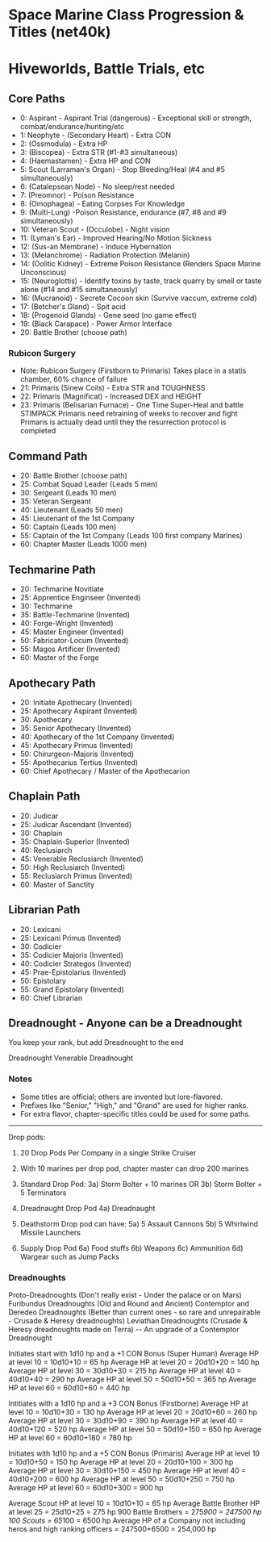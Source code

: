 # Space Marine Class Progression & Titles (net40k)

# Hiveworlds, Battle Trials, etc

## Core Paths
- 0: Aspirant - Aspirant Trial (dangerous) - Exceptional skill or strength, combat/endurance/hunting/etc
- 1: Neophyte - (Secondary Heart) - Extra CON
- 2: (Ossmodula) - Extra HP
- 3: (Biscopea) - Extra STR (#1-#3 simultaneous)
- 4: (Haemastamen) - Extra HP and CON
- 5: Scout (Larraman's Organ) - Stop Bleeding/Heal (#4 and #5 simultaneously)
- 6: (Catalepsean Node) - No sleep/rest needed
- 7: (Preomnor) - Poison Resistance
- 8: (Omophagea) - Eating Corpses For Knowledge
- 9: (Multi-Lung) -Poison Resistance, endurance (#7, #8 and #9 simultaneously)
- 10: Veteran Scout - (Occulobe) - Night vision
- 11: (Lyman's Ear) - Improved Hearing/No Motion Sickness
- 12: (Sus-an Membrane) - Induce Hybernation
- 13: (Melanchrome) - Radiation Protection (Melanin)
- 14: (Oolitic Kidney) - Extreme Poison Resistance (Renders Space Marine Unconscious)
- 15: (Neuroglottis) - Identify toxins by taste, track quarry by smell or taste alone (#14 and #15 simultaneously)
- 16: (Mucranoid) - Secrete Cocoon skin (Survive vaccum, extreme cold)
- 17: (Betcher's Gland) - Spit acid
- 18: (Progenoid Glands) - Gene seed (no game effect)
- 19: (Black Carapace) - Power Armor Interface
- 20: Battle Brother (choose path)

### Rubicon Surgery
- Note: Rubicon Surgery (Firstborn to Primaris)
Takes place in a statis chamber, 60% chance of failure
- 21: Primaris (Sinew Coils) - Extra STR and TOUGHNESS
- 22: Primaris (Magnificat) - Increased DEX and HEIGHT
- 23: Primaris (Belisarian Furnace) - One Time Super-Heal and battle STIMPACK
Primaris need retraining of weeks to recover and fight
Primaris is actually dead until they the resurrection protocol is completed

## Command Path
- 20: Battle Brother (choose path)
- 25: Combat Squad Leader (Leads 5 men)
- 30: Sergeant (Leads 10 men)
- 35: Veteran Sergeant
- 40: Lieutenant (Leads 50 men)
- 45: Lieutenant of the 1st Company
- 50: Captain (Leads 100 men)
- 55: Captain of the 1st Company (Leads 100 first company Marines)
- 60: Chapter Master (Leads 1000 men)

## Techmarine Path
- 20: Techmarine Novitiate
- 25: Apprentice Enginseer (Invented)
- 30: Techmarine
- 35: Battle-Techmarine (Invented)
- 40: Forge-Wright (Invented)
- 45: Master Engineer (Invented)
- 50: Fabricator-Locum (Invented)
- 55: Magos Artificer (Invented)
- 60: Master of the Forge

## Apothecary Path
- 20: Initiate Apothecary (Invented)
- 25: Apothecary Aspirant (Invented)
- 30: Apothecary
- 35: Senior Apothecary (Invented)
- 40: Apothecary of the 1st Company (Invented)
- 45: Apothecary Primus (Invented)
- 50: Chirurgeon-Majoris (Invented)
- 55: Apothecarius Tertius (Invented)
- 60: Chief Apothecary / Master of the Apothecarion

## Chaplain Path
- 20: Judicar
- 25: Judicar Ascendant (Invented)
- 30: Chaplain
- 35: Chaplain-Superior (Invented)
- 40: Reclusiarch
- 45: Venerable Reclusiarch (Invented)
- 50: High Reclusiarch (Invented)
- 55: Reclusiarch Primus (Invented)
- 60: Master of Sanctity

## Librarian Path
- 20: Lexicani
- 25: Lexicani Primus (Invented)
- 30: Codicier
- 35: Codicier Majoris (Invented)
- 40: Codicier Strategos (Invented)
- 45: Prae-Epistolarius (Invented)
- 50: Epistolary
- 55: Grand Epistolary (Invented)
- 60: Chief Librarian

## Dreadnought - Anyone can be a Dreadnought
You keep your rank, but add Dreadnought to the end

Dreadnought
Venerable Dreadnought


### Notes
- Some titles are official; others are invented but lore-flavored.
- Prefixes like "Senior," "High," and "Grand" are used for higher ranks.
- For extra flavor, chapter-specific titles could be used for some paths.

---

Drop pods:
1) 20 Drop Pods Per Company in a single Strike Cruiser

2) With 10 marines per drop pod, chapter master can drop 200 marines

3) Standard Drop Pod:
3a) Storm Bolter + 10 marines OR
3b) Storm Bolter + 5 Terminators

4) Dreadnaught Drop Pod
4a) Dreadnaught

5) Deathstorm Drop pod can have:
5a) 5 Assault Cannons
5b) 5 Whirlwind Missile Launchers

6) Supply Drop Pod
6a) Food stuffs
6b) Weapons
6c) Ammunition
6d) Wargear such as Jump Packs

### Dreadnoughts
Proto-Dreadnoughts (Don't really exist - Under the palace or on Mars)
Furibundus Dreadnoughts (Old and Round and Ancient)
Contemptor and Deredeo Dreadnoughts (Better than current ones - so rare and unrepairable - Crusade & Heresy dreadnoughts)
Leviathan Dreadnoughts (Crusade & Heresy dreadnoughts made on Terra)
-- An upgrade of a Contemptor Dreadnought

Initiates start with 1d10 hp and a +1 CON Bonus (Super Human)
Average HP at level 10 = 10d10+10 = 65 hp
Average HP at level 20 = 20d10+20 = 140 hp
Average HP at level 30 = 30d10+30 = 215 hp
Average HP at level 40 = 40d10+40 = 290 hp
Average HP at level 50 = 50d10+50 = 365 hp
Average HP at level 60 = 60d10+60 = 440 hp

Intitiates with a 1d10 hp and a +3 CON Bonus (Firstborne)
Average HP at level 10 = 10d10+30 = 130 hp
Average HP at level 20 = 20d10+60 = 260 hp
Average HP at level 30 = 30d10+90 = 390 hp
Average HP at level 40 = 40d10+120 = 520 hp
Average HP at level 50 = 50d10+150 = 650 hp
Average HP at level 60 = 60d10+180 = 780 hp

Initiates with 1d10 hp and a +5 CON Bonus (Primaris)
Average HP at level 10 = 10d10+50  = 150 hp
Average HP at level 20 = 20d10+100 = 300 hp
Average HP at level 30 = 30d10+150 = 450 hp
Average HP at level 40 = 40d10+200 = 600 hp
Average HP at level 50 = 50d10+250 = 750 hp
Average HP at level 60 = 60d10+300 = 900 hp

Average Scout HP at level 10 = 10d10+10 = 65 hp
Average Battle Brother HP at level 25 = 25d10+25 = 275 hp
900 Battle Brothers = 275*900 = 247500 hp
100 Scouts = 65*100 = 6500 hp
Average HP of a Company not including heros and high ranking officers = 247500+6500 = 254,000 hp

